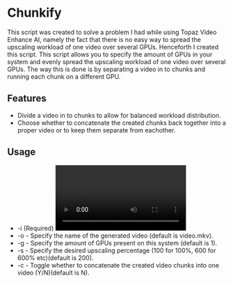 # Chunkify

This script was created to solve a problem I had while using Topaz Video Enhance AI, namely the fact that there is
no easy way to spread the upscaling workload of one video over several GPUs. Henceforth I created this script.
This script allows you to specify the amount of GPUs in your system and evenly spread the upscaling workload of one
video over several GPUs. The way this is done is by separating a video in to chunks and running each chunk on a
different GPU.

## Features
- Divide a video in to chunks to allow for balanced workload distribution.
- Choose whether to concatenate the created chunks back together into a proper video or to keep them separate from
eachother.

## Usage
- -i (Required) <Video input path> - Specify the video to upscale.
- -o <Output name> - Specify the name of the generated video (default is video.mkv).
- -g <GPU count> - Specify the amount of GPUs present on this system (default is 1).
- -s <Scale> - Specify the desired upscaling percentage (100 for 100%, 600 for 600% etc)(default is 200).
- -c <Toggle> - Toggle whether to concatenate the created video chunks into one video (Y/N)(default is N).